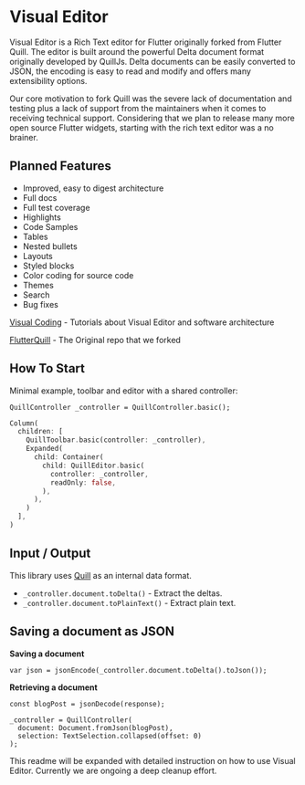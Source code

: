 # Visual Editor
Visual Editor is a Rich Text editor for Flutter originally forked from Flutter Quill. The editor is built around the powerful Delta document format originally developed by QuillJs. Delta documents can be easily converted to JSON, the encoding is easy to read and modify and offers many extensibility options.

Our core motivation to fork Quill was the severe lack of documentation and testing plus a lack of support from the maintainers when it comes to receiving technical support. Considering that we plan to release many more open source Flutter widgets, starting with the rich text editor was a no brainer.

## Planned Features
- Improved, easy to digest architecture
- Full docs
- Full test coverage
- Highlights
- Code Samples
- Tables
- Nested bullets
- Layouts
- Styled blocks
- Color coding for source code
- Themes
- Search
- Bug fixes

[Visual Coding] - Tutorials about Visual Editor and software architecture

[FlutterQuill] - The Original repo that we forked

## How To Start

Minimal example, toolbar and editor with a shared controller:

```
QuillController _controller = QuillController.basic();
```

```dart
Column(
  children: [
    QuillToolbar.basic(controller: _controller),
    Expanded(
      child: Container(
        child: QuillEditor.basic(
          controller: _controller,
          readOnly: false,
        ),
      ),
    )
  ],
)
```

## Input / Output
This library uses [Quill] as an internal data format.

* `_controller.document.toDelta()` - Extract the deltas.
* `_controller.document.toPlainText()` - Extract plain text.

## Saving a document as JSON

**Saving a document**
```
var json = jsonEncode(_controller.document.toDelta().toJson());
```

**Retrieving a document**
```
const blogPost = jsonDecode(response);

_controller = QuillController(
  document: Document.fromJson(blogPost),
  selection: TextSelection.collapsed(offset: 0)
);
```

This readme will be expanded with detailed instruction on how to use Visual Editor. Currently we are ongoing a deep cleanup effort.

[Quill]: https://quilljs.com/docs/formats
[Flutter]: https://github.com/flutter/flutter
[FlutterQuill]: https://github.com/singerdmx/flutter-quill
[Visual Coding]: https://www.youtube.com/channel/UC2-5lfNbbErIds0Iuai8yfA
